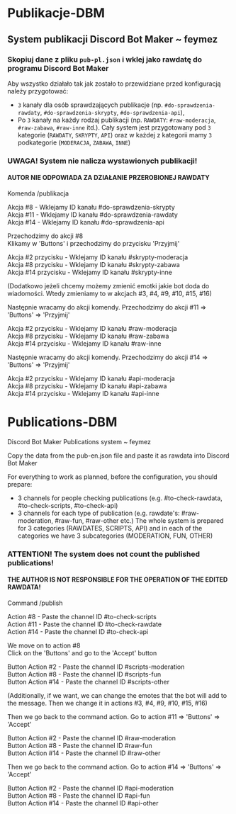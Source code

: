 # Publikacje-DBM 
## System publikacji Discord Bot Maker ~ feymez <br>

### Skopiuj dane z pliku `pub-pl.json` i wklej jako rawdatę do programu Discord Bot Maker <br>

Aby wszystko działało tak jak zostało to przewidziane przed konfiguracją należy przygotować:
  - `3` kanały dla osób sprawdzających publikacje (np. `#do-sprawdzenia-rawdaty`, `#do-sprawdzenia-skrypty`, `#do-sprawdzenia-api`),
  - Po `3` kanały na każdy rodzaj publikacji (np. `RAWDATY`: `#raw-moderacja`, `#raw-zabawa`, `#raw-inne` itd.).
Cały system jest przygotowany pod `3` kategorie (`RAWDATY`, `SKRYPTY`, `API`) oraz w każdej z kategorii mamy `3` podkategorie (`MODERACJA`, `ZABAWA`, `INNE`)

### UWAGA! System nie nalicza wystawionych publikacji!

#### AUTOR NIE ODPOWIADA ZA DZIAŁANIE PRZEROBIONEJ RAWDATY

Komenda /publikacja <br>

Akcja #8 - Wklejamy ID kanału #do-sprawdzenia-skrypty <br>
Akcja #11 - Wklejamy ID kanału #do-sprawdzenia-rawdaty <br>
Akcja #14 - Wklejamy ID kanału #do-sprawdzenia-api <br>
 
Przechodzimy do akcji #8 <br>
Klikamy w 'Buttons' i przechodzimy do przycisku 'Przyjmij' <br>

Akcja #2 przycisku - Wklejamy ID kanału #skrypty-moderacja <br>
Akcja #8 przycisku - Wklejamy ID kanału #skrypty-zabawa <br>
Akcja #14 przycisku - Wklejamy ID kanału #skrypty-inne <br>

(Dodatkowo jeżeli chcemy możemy zmienić emotki jakie bot doda do wiadomości. Wtedy zmieniamy to w akcjach #3, #4, #9, #10, #15, #16) <br>

Następnie wracamy do akcji komendy. Przechodzimy do akcji #11 => 'Buttons' => 'Przyjmij' <br>

Akcja #2 przycisku - Wklejamy ID kanału #raw-moderacja <br>
Akcja #8 przycisku - Wklejamy ID kanału #raw-zabawa <br>
Akcja #14 przycisku - Wklejamy ID kanału #raw-inne <br>

Następnie wracamy do akcji komendy. Przechodzimy do akcji #14 => 'Buttons' => 'Przyjmij' <br>

Akcja #2 przycisku - Wklejamy ID kanału #api-moderacja <br>
Akcja #8 przycisku - Wklejamy ID kanału #api-zabawa <br>
Akcja #14 przycisku - Wklejamy ID kanału #api-inne <br>

# Publications-DBM
Discord Bot Maker Publications system ~ feymez <br>

Copy the data from the pub-en.json file and paste it as rawdata into Discord Bot Maker <br>

For everything to work as planned, before the configuration, you should prepare:
  - 3 channels for people checking publications (e.g. #to-check-rawdata, #to-check-scripts, #to-check-api)
  - 3 channels for each type of publication (e.g. rawdate's: #raw-moderation, #raw-fun, #raw-other etc.)
The whole system is prepared for 3 categories (RAWDATES, SCRIPTS, API) and in each of the categories we have 3 subcategories (MODERATION, FUN, OTHER)

### ATTENTION! The system does not count the published publications!


#### THE AUTHOR IS NOT RESPONSIBLE FOR THE OPERATION OF THE EDITED RAWDATA!

Command /publish <br>

Action #8 - Paste the channel ID #to-check-scripts <br>
Action #11 - Paste the channel ID #to-check-rawdate <br>
Action #14 - Paste the channel ID #to-check-api <br>

We move on to action #8 <br>
Click on the 'Buttons' and go to the 'Accept' button <br>

Button Action #2 - Paste the channel ID #scripts-moderation <br>
Button Action #8 - Paste the channel ID #scripts-fun <br>
Button Action #14 - Paste the channel ID #scripts-other <br>

(Additionally, if we want, we can change the emotes that the bot will add to the message. Then we change it in actions #3, #4, #9, #10, #15, #16) <br>

Then we go back to the command action. Go to action #11 => 'Buttons' => 'Accept' <br>

Button Action #2 - Paste the channel ID #raw-moderation <br>
Button Action #8 - Paste the channel ID #raw-fun <br>
Button Action #14 - Paste the channel ID #raw-other <br>

Then we go back to the command action. Go to action #14 => 'Buttons' => 'Accept' <br>

Button Action #2 - Paste the channel ID #api-moderation <br>
Button Action #8 - Paste the channel ID #api-fun <br>
Button Action #14 - Paste the channel ID #api-other <br>
